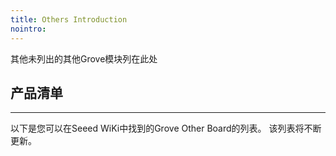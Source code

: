 ```yaml
---
title: Others Introduction
nointro:
---
```


其他未列出的其他Grove模块列在此处

## 产品清单
---

以下是您可以在Seeed WiKi中找到的Grove Other Board的列表。 该列表将不断更新。
